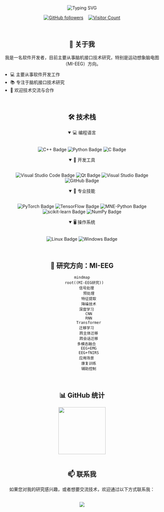 <!-- 个性化标题横幅 -->
<div align="center">
  <img src="https://readme-typing-svg.herokuapp.com?font=Fira+Code&weight=500&size=30&duration=4000&pause=1000&color=2196F3&background=FFFFFF00&center=true&vCenter=true&random=false&width=435&lines=%E4%BD%A0%E5%A5%BD%EF%BC%8C%E6%88%91%E6%98%AF%E6%9F%AF%E6%80%9D%E9%9B%84+%F0%9F%91%8B;Hello%2C+I'm+Sixiong+Ke+%F0%9F%91%8B" alt="Typing SVG" />
</div>

<div align="center">
  
  [![GitHub followers](https://img.shields.io/github/followers/Ktn1ga?style=social)](https://github.com/Ktn1ga)
  &nbsp;&nbsp;
  [![Visitor Count](https://profile-counter.glitch.me/Ktn1ga/count.svg)](https://github.com/Ktn1ga)
</div>

<br/>


## <div align="center">👋 关于我</div>

<div align="center">
  
我是一名软件开发者，目前主要从事脑机接口技术研究，特别是运动想象脑电图（MI-EEG）方向。

</div>

<div align="left">
  
- 💻 主要从事软件开发工作
- 📚 专注于脑机接口技术研究
- 🤝 欢迎技术交流与合作

</div>

<br/>

## <div align="center">🛠️ 技术栈</div>

<div align="center">

<details open>
<summary>💻 编程语言</summary>
<br/>

![C++ Badge](https://img.shields.io/badge/C%2B%2B-00599C?logo=cplusplus&logoColor=fff&style=for-the-badge)
![Python Badge](https://img.shields.io/badge/Python-3776AB?logo=python&logoColor=fff&style=for-the-badge)
![C Badge](https://img.shields.io/badge/C-A8B9CC?logo=c&logoColor=fff&style=for-the-badge)

</details>

<details open>
<summary>🔧 开发工具</summary>
<br/>

![Visual Studio Code Badge](https://img.shields.io/badge/Visual%20Studio%20Code-007ACC?logo=visualstudiocode&logoColor=fff&style=for-the-badge)
![Qt Badge](https://img.shields.io/badge/Qt-41CD52?logo=qt&logoColor=fff&style=for-the-badge)
![Visual Studio Badge](https://img.shields.io/badge/Visual%20Studio-5C2D91?logo=visualstudio&logoColor=fff&style=for-the-badge)
![GitHub Badge](https://img.shields.io/badge/GitHub-181717?logo=github&logoColor=fff&style=for-the-badge)

</details>

<details open>
<summary>💪 专业技能</summary>
<br/>

![PyTorch Badge](https://img.shields.io/badge/PyTorch-EE4C2C?logo=pytorch&logoColor=fff&style=for-the-badge)
![TensorFlow Badge](https://img.shields.io/badge/TensorFlow-FF6F00?logo=tensorflow&logoColor=fff&style=for-the-badge)
![MNE-Python Badge](https://img.shields.io/badge/MNE--Python-00599C?style=for-the-badge)
![scikit-learn Badge](https://img.shields.io/badge/scikit--learn-F7931E?logo=scikitlearn&logoColor=fff&style=for-the-badge)
![NumPy Badge](https://img.shields.io/badge/NumPy-013243?logo=numpy&logoColor=fff&style=for-the-badge)

</details>

<details open>
<summary>🖥️ 操作系统</summary>
<br/>

![Linux Badge](https://img.shields.io/badge/Linux-FCC624?logo=linux&logoColor=000&style=for-the-badge)
![Windows Badge](https://img.shields.io/badge/Windows-0078D6?logo=windows&logoColor=fff&style=for-the-badge)

</details>

</div>

<br/>

## <div align="center">🧠 研究方向：MI-EEG</div>

<div align="center">

```mermaid
mindmap
  root((MI-EEG研究))
    信号处理
      预处理
      特征提取
      降噪技术
    深度学习
      CNN
      RNN
      Transformer
    迁移学习
      跨主体迁移
      跨会话迁移
    多模态融合
      EEG+EMG
      EEG+fNIRS
    应用场景
      康复训练
      辅助控制
```

</div>

<br/>

## <div align="center">📊 GitHub 统计</div>

<div align="center">
  <img height="150px" src="https://github-readme-stats-git-masterrstaa-rickstaa.vercel.app/api/top-langs/?username=Ktn1ga&layout=compact&theme=tokyonight&hide_border=true&bg_color=00000000" />
</div>

<br/>

## <div align="center">📫 联系我</div>

<div align="center">

如果您对我的研究感兴趣，或者想要交流技术，欢迎通过以下方式联系我：

<br/>

<a href="mailto:Ktn1ga@163.com">
  <img src="https://img.shields.io/badge/Email-Ktn1ga@163.com-blue?style=for-the-badge&logo=mail.ru" />
</a>

</div>